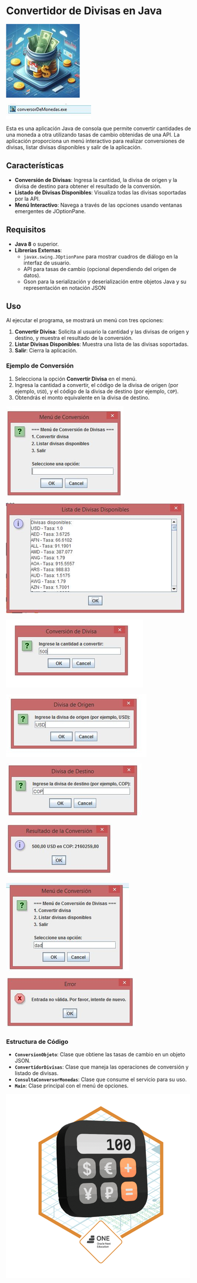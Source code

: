 # Convertidor de Divisas en Java

![Captura de pantalla de mostrarDatos.jsp](img/divisas.jpeg)

![Captura de pantalla de mostrarDatos.jsp](img/imgen2.JPG)

Esta es una aplicación Java de consola que permite convertir cantidades de una moneda a otra utilizando tasas de cambio obtenidas de una API. La aplicación proporciona un menú interactivo para realizar conversiones de divisas, listar divisas disponibles y salir de la aplicación.

## Características

- **Conversión de Divisas**: Ingresa la cantidad, la divisa de origen y la divisa de destino para obtener el resultado de la conversión.
- **Listado de Divisas Disponibles**: Visualiza todas las divisas soportadas por la API.
- **Menú Interactivo**: Navega a través de las opciones usando ventanas emergentes de JOptionPane.

## Requisitos

- **Java 8** o superior.
- **Librerías Externas**:
  - `javax.swing.JOptionPane` para mostrar cuadros de diálogo en la interfaz de usuario.
  - API para tasas de cambio (opcional dependiendo del origen de datos).
  - Gson para  la serialización y deserialización entre objetos Java y su representación en notación JSON

## Uso

Al ejecutar el programa, se mostrará un menú con tres opciones:

1. **Convertir Divisa**: Solicita al usuario la cantidad y las divisas de origen y destino, y muestra el resultado de la conversión.
2. **Listar Divisas Disponibles**: Muestra una lista de las divisas soportadas.
3. **Salir**: Cierra la aplicación.

### Ejemplo de Conversión

1. Selecciona la opción **Convertir Divisa** en el menú.
2. Ingresa la cantidad a convertir, el código de la divisa de origen (por ejemplo, `USD`), y el código de la divisa de destino (por ejemplo, `COP`).
3. Obtendrás el monto equivalente en la divisa de destino.

![Captura de pantalla de mostrarDatos.jsp](img/menu.JPG)

![Captura de pantalla de mostrarDatos.jsp](img/menu1.JPG)

![Captura de pantalla de mostrarDatos.jsp](img/menu2.JPG)

![Captura de pantalla de mostrarDatos.jsp](img/menu3.JPG)

![Captura de pantalla de mostrarDatos.jsp](img/menu4.JPG)

![Captura de pantalla de mostrarDatos.jsp](img/menu5.JPG)

![Captura de pantalla de mostrarDatos.jsp](img/menu6error.JPG)

![Captura de pantalla de mostrarDatos.jsp](img/menu7error.JPG)








### Estructura de Código

- **`ConversionObjeto`**: Clase que obtiene las tasas de cambio en un objeto JSON.
- **`ConvertidorDivisas`**: Clase que maneja las operaciones de conversión y listado de divisas.
- **`ConsultaConversorMonedas`**: Clase que consume el servicio para su uso. 
- **`Main`**: Clase principal con el menú de opciones.

 ![Captura de pantalla de mostrarDatos.jsp](img/Badge-Conversor.png)
